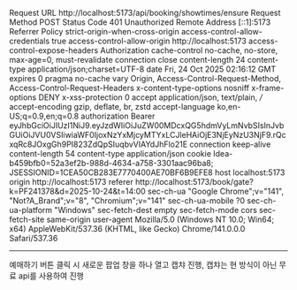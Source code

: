Request URL
http://localhost:5173/api/booking/showtimes/ensure
Request Method
POST
Status Code
401 Unauthorized
Remote Address
[::1]:5173
Referrer Policy
strict-origin-when-cross-origin
access-control-allow-credentials
true
access-control-allow-origin
http://localhost:5173
access-control-expose-headers
Authorization
cache-control
no-cache, no-store, max-age=0, must-revalidate
connection
close
content-length
24
content-type
application/json;charset=UTF-8
date
Fri, 24 Oct 2025 02:16:12 GMT
expires
0
pragma
no-cache
vary
Origin, Access-Control-Request-Method, Access-Control-Request-Headers
x-content-type-options
nosniff
x-frame-options
DENY
x-xss-protection
0
accept
application/json, text/plain, */*
accept-encoding
gzip, deflate, br, zstd
accept-language
ko,en-US;q=0.9,en;q=0.8
authorization
Bearer eyJhbGciOiJIUzI1NiJ9.eyJzdWIiOiJuZW00MDcxQG5hdmVyLmNvbSIsInJvbGUiOiJVU0VSIiwiaWF0IjoxNzYxMjcyMTYxLCJleHAiOjE3NjEyNzU3NjF9.rQcxqRc8JOxgGh9PI823ZdQpSIuqbvVIAYdJhFlo21E
connection
keep-alive
content-length
54
content-type
application/json
cookie
Idea-b459bfb0=52a3ef2b-988d-4634-a758-3301aac96ba8; JSESSIONID=1CEA50CB283E7770400AE70BF6B9EFE8
host
localhost:5173
origin
http://localhost:5173
referer
http://localhost:5173/book/gate?k=PF241378&d=2025-10-24&t=14:00
sec-ch-ua
"Google Chrome";v="141", "Not?A_Brand";v="8", "Chromium";v="141"
sec-ch-ua-mobile
?0
sec-ch-ua-platform
"Windows"
sec-fetch-dest
empty
sec-fetch-mode
cors
sec-fetch-site
same-origin
user-agent
Mozilla/5.0 (Windows NT 10.0; Win64; x64) AppleWebKit/537.36 (KHTML, like Gecko) Chrome/141.0.0.0 Safari/537.36

------

예매하기 버튼 클릭 시 새로운 팝업 창을 하나 열고 캡챠 진행, 캡챠는 현 방식이 아닌 무료 api를 사용하여 진행